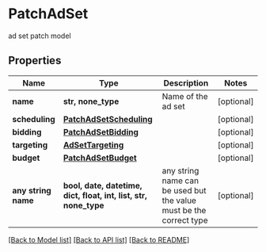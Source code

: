 # PatchAdSet

ad set patch model

## Properties
Name | Type | Description | Notes
------------ | ------------- | ------------- | -------------
**name** | **str, none_type** | Name of the ad set | [optional] 
**scheduling** | [**PatchAdSetScheduling**](PatchAdSetScheduling.md) |  | [optional] 
**bidding** | [**PatchAdSetBidding**](PatchAdSetBidding.md) |  | [optional] 
**targeting** | [**AdSetTargeting**](AdSetTargeting.md) |  | [optional] 
**budget** | [**PatchAdSetBudget**](PatchAdSetBudget.md) |  | [optional] 
**any string name** | **bool, date, datetime, dict, float, int, list, str, none_type** | any string name can be used but the value must be the correct type | [optional]

[[Back to Model list]](../README.md#documentation-for-models) [[Back to API list]](../README.md#documentation-for-api-endpoints) [[Back to README]](../README.md)


